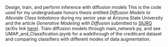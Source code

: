 Design, train, and perform inference with diffusion models
This is the code used for my undergraduate honors thesis entitled _Diffusion Models to Alleviate Class Imbalance_ during my senior year at Arizona State University
and the article _Generative Modeling with Diffusion_ submitted to [SIURO](https://www.siam.org/publications/siam-journals/siam-undergraduate-research-online-siuro/) (arXiv link [here](https://arxiv.org/abs/2412.10948)).
Train diffusion models through main_network.py, and see UMAP_and_Classification.ipynb for a walkthrough of the creditcard dataset and comparing classifiers with different modes of data augmentation.
